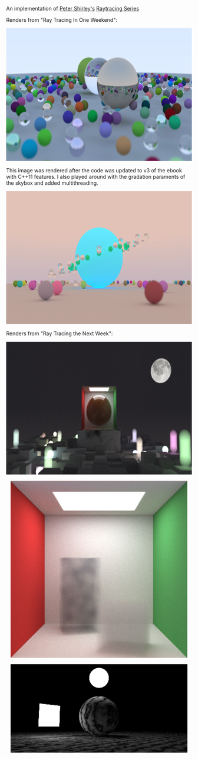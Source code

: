 
An implementation of [Peter Shirley's](https://twitter.com/Peter_shirley)  [Raytracing Series](https://raytracing.github.io/)

Renders from "Ray Tracing In One Weekend":

<p align="center">
  <img width="640" height="360" src="https://github.com/AmarnathMurugan/Raytracing/blob/master/Raytracing%20in%20One%20Weekend/Raytracing/Renders/render.png">
</p>

This image was rendered after the code was updated to v3 of the ebook with C++11 features. I also played around with the gradation paraments of the skybox and added multithreading.

<p align="center">
  <img width="640" height="360" src="https://github.com/AmarnathMurugan/Raytracing/blob/master/Raytracing%20in%20One%20Weekend/Raytracing/Renders/Output.png">
</p>


Renders from "Ray Tracing the Next Week": 

<p align="center">
  <img width="640" height="360" src="https://github.com/AmarnathMurugan/Raytracing/blob/master/Raytracing%20the%20Next%20Week/Raytracing/Renders/rtnw_final.png">
</p>

<p align="center">
  <img width="480" height="480" src="https://github.com/AmarnathMurugan/Raytracing/blob/master/Raytracing%20the%20Next%20Week/Raytracing/Renders/non%20uniform.png">
</p>

<p align="center">
<img width="480" height="240" src="https://raw.githubusercontent.com/AmarnathMurugan/Raytracing/master/Raytracing%20the%20Next%20Week/Raytracing/Renders/Diffuse%20Lights.png">
</p>
